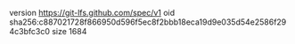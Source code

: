 version https://git-lfs.github.com/spec/v1
oid sha256:c887021728f866950d596f5ec8f2bbb18eca19d9e035d54e2586f294c3bfc3c0
size 1684
